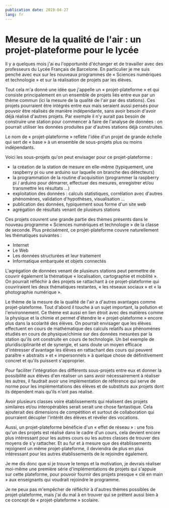 ```yaml
---
publication date: 2019-04-27
lang: fr
---
```


# Mesure de la qualité de l'air : un projet-plateforme pour le lycée

Il y a quelques mois j'ai eu l'opportunité d'échanger et de travailler avec des professeurs du Lycée Français de Barcelone. En particulier je me suis penché avec eux sur les nouveaux programmes de « Sciences numériques et technologie » et sur la réalisation de projets par les élèves.

Tout cela m'a donné une idée que j'appelle un « projet-plateforme » et qui consiste principalement en un ensemble de projets liés entre eux par un thème commun (ici la mesure de la qualité de l'air par des stations). Ces projets pourraient être intégrés entre eux mais seraient aussi pensés pour pouvoir être réalisés de manière indépendante, sans avoir besoin d'avoir déjà réalisé d'autres projets. Par exemple il n'y aurait pas besoin de construire une station pour commencer à faire de l'analyse de données : on pourrait utiliser les données produites par d'autres stations déjà construites.

Le nom de « projet-plateforme » reflète l'idée d'un projet de grande échelle qui sert de « base » à un ensemble de sous-projets plus ou moins indépendants.

Voici les sous-projets qu'on peut envisager pour ce projet-plateforme :

- la création de la station de mesure en elle-même (typiquement, une raspberry pi ou une arduino sur laquelle on branche des détecteurs)
- la programmation de la routine d'acquisition (programmer la raspberry pi / arduino pour démarrer, effectuer des mesures, enregistrer et/ou transmettre les résultats ...)
- exploitation des données : calculs statistiques, corrélation avec d'autres phénomènes, validation d'hypothèses, visualisation ...
- publication des données, typiquement sous forme d'un site web
- agrégation de résultats venant de plusieurs stations

Ces projets couvrent une grande partie des thèmes présents dans le nouveau programme « Sciences numériques et technologie » de la classe de seconde. Plus précisément, ce projet-plateforme couvre naturellement les thématiques suivantes :

- Internet
- Le Web
- Les données structurées et leur traitement
- Informatique embarquée et objets connectés

L'agrégation de données venant de plusieurs stations peut permettre de couvrir également la thématique « localisation, cartographie et mobilité ». On pourrait réfléchir à des projets se rattachant à ce projet-plateforme qui couvriraient les deux thématiques restantes, « les réseaux sociaux » et « la photographie numérique ».

Le thème de la mesure de la qualité de l'air a d'autres avantages comme projet-plateforme. Tout d'abord il touche à un sujet important, la pollution et l'environnement. Ce thème est aussi en lien étroit avec des matières comme la physique et la chimie et permet d'étendre le « projet-plateforme » encore plus dans la scolarité des élèves. On pourrait envisager que les élèves effectuent en cours de mathématique des calculs relatifs aux phénomènes étudiés en cours de physique/chimie sur des données mesurées par la station qu'ils ont construite en cours de technologie. Un bel exemple de pluridisciplinarité et de synergie, et sans doute un moyen efficace d'intéresser d'avantage les élèves en rattachant des cours qui peuvent paraître « abstraits » et « impersonnels » à quelque chose de définitivement concret et qu'ils puissent s'approprier.

Pour faciliter l'intégration des différents sous-projets entre eux et donner la possibilité aux élèves d'en réaliser un sans avoir nécessairement à réaliser les autres, il faudrait avoir une implémentation de référence qui serve de norme pour les implémentations des élèves et de substituts aux projets dont ils dépendent mais qu'ils n'ont pas réalisé.

Avoir plusieurs classes voire établissements qui réalisent des projets similaires et/ou interopérables serait serait une chose fantastique. Cela ajouterait des dimensions de compétition et surtout de collaboration qui pourraient décupler l'intérêt des élèves et révéler des vocations.

Aussi, un projet-plateforme bénéficie d'un « effet de réseau » : une fois qu'un des projets est réalisé dans le cadre d'un cours, cela devient encore plus intéressant pour les autres cours ou les autres classes de trouver des moyens de s'y rattacher. Et au fur et à mesure que des établissements rejoignent un même projet-plateforme, il deviendra de plus en plus intéressant pour les autres établissements de le rejoindre également.

Je me dis donc que si je trouve le temps et la motivation, je devrais réaliser moi-même une première série d'implémentations de projets qui s'appuie sur cette plateforme, pour pouvoir fournir des projets presque « clé en main » aux enseignants qui voudrait rejoindre le programme.

Je ne peux pas m'empêcher de réfléchir à d'autres thèmes possibles de projet-plateforme, mais j'ai du mal à en trouver qui se prêtent aussi bien à ce concept de « projet-plateforme » scolaire.
